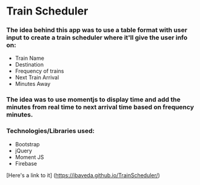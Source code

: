 # Train Scheduler

### The idea behind this app was to use a table format with user input to create a train scheduler where it'll give the user info on:

+ Train Name
+ Destination
+ Frequency of trains
+ Next Train Arrival
+ Minutes Away

### The idea was to use momentjs to display time and add the minutes from real time to next arrival time based on frequency minutes.

### Technologies/Libraries used:

+ Bootstrap
+ jQuery
+ Moment JS
+ Firebase

[Here's a link to it] (https://ibaveda.github.io/TrainScheduler/)